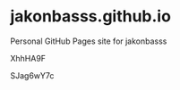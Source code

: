 # jakonbasss.github.io
Personal GitHub Pages site for jakonbasss


































































XhhHA9F

SJag6wY7c
